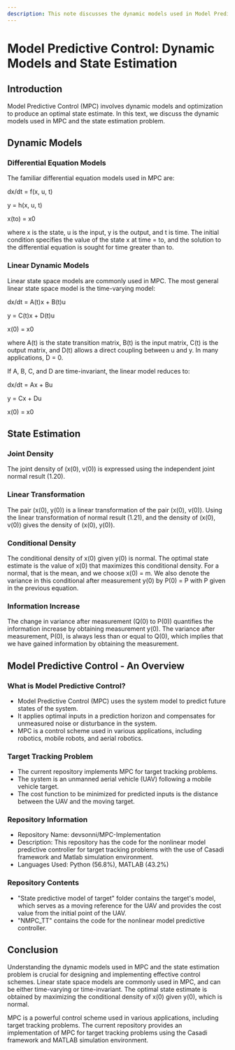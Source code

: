 ```yaml
---
description: This note discusses the dynamic models used in Model Predictive Control (MPC) and the state estimation problem, as well as provides an overview of MPC and its implementation for target tracking problems using the Casadi framework and MATLAB simulation environment.
---
```

# Model Predictive Control: Dynamic Models and State Estimation

## Introduction
Model Predictive Control (MPC) involves dynamic models and optimization to produce an optimal state estimate. In this text, we discuss the dynamic models used in MPC and the state estimation problem.

## Dynamic Models
### Differential Equation Models
The familiar differential equation models used in MPC are:

dx/dt = f(x, u, t)

y = h(x, u, t)

x(to) = x0

where x is the state, u is the input, y is the output, and t is time. The initial condition specifies the value of the state x at time = to, and the solution to the differential equation is sought for time greater than to.

### Linear Dynamic Models
Linear state space models are commonly used in MPC. The most general linear state space model is the time-varying model:

dx/dt = A(t)x + B(t)u

y = C(t)x + D(t)u

x(0) = x0

where A(t) is the state transition matrix, B(t) is the input matrix, C(t) is the output matrix, and D(t) allows a direct coupling between u and y. In many applications, D = 0.

If A, B, C, and D are time-invariant, the linear model reduces to:

dx/dt = Ax + Bu

y = Cx + Du

x(0) = x0

## State Estimation
### Joint Density
The joint density of (x(0), v(0)) is expressed using the independent joint normal result (1.20).

### Linear Transformation
The pair (x(0), y(0)) is a linear transformation of the pair (x(0), v(0)). Using the linear transformation of normal result (1.21), and the density of (x(0), v(0)) gives the density of (x(0), y(0)).

### Conditional Density
The conditional density of x(0) given y(0) is normal. The optimal state estimate is the value of x(0) that maximizes this conditional density. For a normal, that is the mean, and we choose x(0) = m. We also denote the variance in this conditional after measurement y(0) by P(0) = P with P given in the previous equation.

### Information Increase
The change in variance after measurement (Q(0) to P(0)) quantifies the information increase by obtaining measurement y(0). The variance after measurement, P(0), is always less than or equal to Q(0), which implies that we have gained information by obtaining the measurement.

## Model Predictive Control - An Overview
### What is Model Predictive Control?
- Model Predictive Control (MPC) uses the system model to predict future states of the system.
- It applies optimal inputs in a prediction horizon and compensates for unmeasured noise or disturbance in the system.
- MPC is a control scheme used in various applications, including robotics, mobile robots, and aerial robotics.

### Target Tracking Problem
- The current repository implements MPC for target tracking problems.
- The system is an unmanned aerial vehicle (UAV) following a mobile vehicle target.
- The cost function to be minimized for predicted inputs is the distance between the UAV and the moving target.

### Repository Information
- Repository Name: devsonni/MPC-Implementation
- Description: This repository has the code for the nonlinear model predictive controller for target tracking problems with the use of Casadi framework and Matlab simulation environment.
- Languages Used: Python (56.8%), MATLAB (43.2%)

### Repository Contents
- "State predictive model of target" folder contains the target's model, which serves as a moving reference for the UAV and provides the cost value from the initial point of the UAV.
- "NMPC_TT" contains the code for the nonlinear model predictive controller.

## Conclusion
Understanding the dynamic models used in MPC and the state estimation problem is crucial for designing and implementing effective control schemes. Linear state space models are commonly used in MPC, and can be either time-varying or time-invariant. The optimal state estimate is obtained by maximizing the conditional density of x(0) given y(0), which is normal.

MPC is a powerful control scheme used in various applications, including target tracking problems. The current repository provides an implementation of MPC for target tracking problems using the Casadi framework and MATLAB simulation environment.